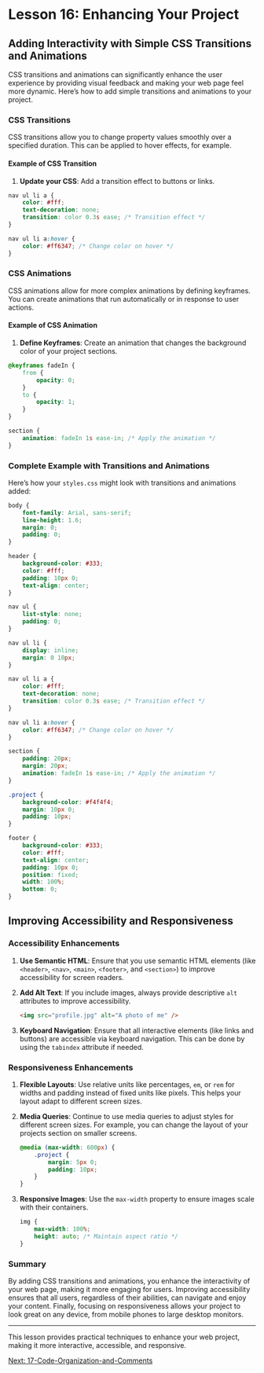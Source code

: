 # Lesson 16: Enhancing Your Project

## Adding Interactivity with Simple CSS Transitions and Animations

CSS transitions and animations can significantly enhance the user experience by providing visual feedback and making your web page feel more dynamic. Here’s how to add simple transitions and animations to your project.

### CSS Transitions

CSS transitions allow you to change property values smoothly over a specified duration. This can be applied to hover effects, for example.

#### Example of CSS Transition

1. **Update your CSS**: Add a transition effect to buttons or links.

```css
nav ul li a {
    color: #fff;
    text-decoration: none;
    transition: color 0.3s ease; /* Transition effect */
}

nav ul li a:hover {
    color: #ff6347; /* Change color on hover */
}
```

### CSS Animations

CSS animations allow for more complex animations by defining keyframes. You can create animations that run automatically or in response to user actions.

#### Example of CSS Animation

1. **Define Keyframes**: Create an animation that changes the background color of your project sections.

```css
@keyframes fadeIn {
    from {
        opacity: 0;
    }
    to {
        opacity: 1;
    }
}

section {
    animation: fadeIn 1s ease-in; /* Apply the animation */
}
```

### Complete Example with Transitions and Animations

Here’s how your `styles.css` might look with transitions and animations added:

```css
body {
    font-family: Arial, sans-serif;
    line-height: 1.6;
    margin: 0;
    padding: 0;
}

header {
    background-color: #333;
    color: #fff;
    padding: 10px 0;
    text-align: center;
}

nav ul {
    list-style: none;
    padding: 0;
}

nav ul li {
    display: inline;
    margin: 0 10px;
}

nav ul li a {
    color: #fff;
    text-decoration: none;
    transition: color 0.3s ease; /* Transition effect */
}

nav ul li a:hover {
    color: #ff6347; /* Change color on hover */
}

section {
    padding: 20px;
    margin: 20px;
    animation: fadeIn 1s ease-in; /* Apply the animation */
}

.project {
    background-color: #f4f4f4;
    margin: 10px 0;
    padding: 10px;
}

footer {
    background-color: #333;
    color: #fff;
    text-align: center;
    padding: 10px 0;
    position: fixed;
    width: 100%;
    bottom: 0;
}
```

## Improving Accessibility and Responsiveness

### Accessibility Enhancements

1. **Use Semantic HTML**: Ensure that you use semantic HTML elements (like `<header>`, `<nav>`, `<main>`, `<footer>`, and `<section>`) to improve accessibility for screen readers.

2. **Add Alt Text**: If you include images, always provide descriptive `alt` attributes to improve accessibility.

   ```html
   <img src="profile.jpg" alt="A photo of me" />
   ```

3. **Keyboard Navigation**: Ensure that all interactive elements (like links and buttons) are accessible via keyboard navigation. This can be done by using the `tabindex` attribute if needed.

### Responsiveness Enhancements

1. **Flexible Layouts**: Use relative units like percentages, `em`, or `rem` for widths and padding instead of fixed units like pixels. This helps your layout adapt to different screen sizes.

2. **Media Queries**: Continue to use media queries to adjust styles for different screen sizes. For example, you can change the layout of your projects section on smaller screens.

   ```css
   @media (max-width: 600px) {
       .project {
           margin: 5px 0;
           padding: 10px;
       }
   }
   ```

3. **Responsive Images**: Use the `max-width` property to ensure images scale with their containers.

   ```css
   img {
       max-width: 100%;
       height: auto; /* Maintain aspect ratio */
   }
   ```

### Summary

By adding CSS transitions and animations, you enhance the interactivity of your web page, making it more engaging for users. Improving accessibility ensures that all users, regardless of their abilities, can navigate and enjoy your content. Finally, focusing on responsiveness allows your project to look great on any device, from mobile phones to large desktop monitors.

---

This lesson provides practical techniques to enhance your web project, making it more interactive, accessible, and responsive.

[Next: 17-Code-Organization-and-Comments](./17-Code-Organization-and-Comments.md)